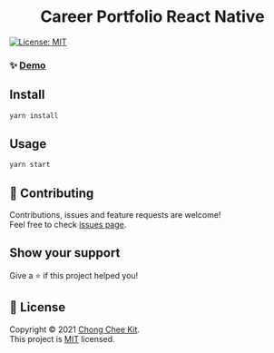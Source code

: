 <h1 align="center">Career Portfolio React Native</h1>
<p>
  <a href="https://opensource.org/licenses/MIT" target="_blank">
    <img alt="License: MIT" src="https://img.shields.io/badge/License-MIT-yellow.svg" />
  </a>
</p>

### ✨ [Demo](https://expo.io/@thespacemanatee/career-portfolio-react-native-v2)

## Install

```sh
yarn install
```

## Usage

```sh
yarn start
```

## 🤝 Contributing

Contributions, issues and feature requests are welcome!<br />Feel free to check [issues page](https://github.com/thespacemanatee/Career-Portfolio/issues). 

## Show your support

Give a ⭐️ if this project helped you!

## 📝 License

Copyright © 2021 [Chong Chee Kit](https://github.com/thespacemanatee).<br />
This project is [MIT](https://opensource.org/licenses/MIT) licensed.